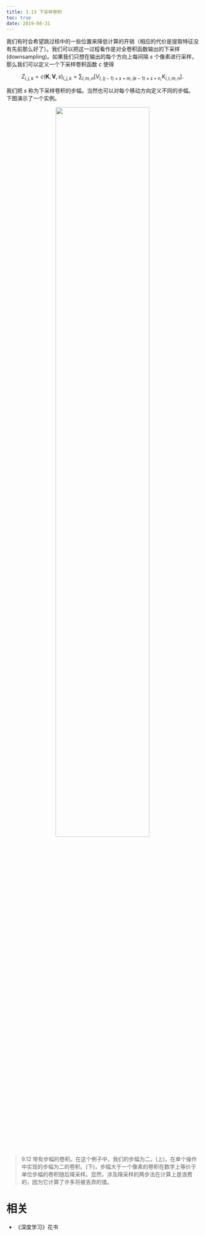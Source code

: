 ```yaml
---
title: 3.13 下采样卷积
toc: true
date: 2019-08-31
---
```


我们有时会希望跳过核中的一些位置来降低计算的开销（相应的代价是提取特征没有先前那么好了）。我们可以把这一过程看作是对全卷积函数输出的下采样(downsampling)。如果我们只想在输出的每个方向上每间隔 $s$ 个像素进行采样，那么我们可以定义一个下采样卷积函数 $c$ 使得

$$
Z_{i,j,k} = c(\boldsymbol K, \boldsymbol V, s)_{i,j,k} = \sum_{l,m,n} [V_{l,(j-1)\times s+m, (k-1)\times s +n,} K_{i,l,m,n}].
$$

我们把 $s$ 称为下采样卷积的步幅。当然也可以对每个移动方向定义不同的步幅。下图演示了一个实例。




<p align="center">
    <img width="70%" height="70%" src="http://images.iterate.site/blog/image/20190718/AheiRouXtpod.png?imageslim">
</p>

> 9.12 带有步幅的卷积。在这个例子中，我们的步幅为二。(上)，在单个操作中实现的步幅为二的卷积。(下)，步幅大于一个像素的卷积在数学上等价于单位步幅的卷积随后降采样。显然，涉及降采样的两步法在计算上是浪费的，因为它计算了许多将被丢弃的值。







# 相关

- 《深度学习》花书
